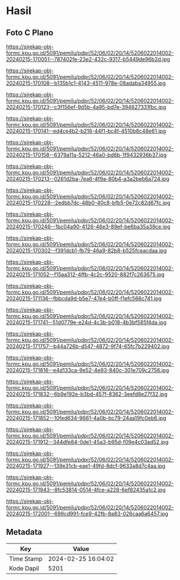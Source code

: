# Hasil

## Foto C Plano

https://sirekap-obj-formc.kpu.go.id/5091/pemilu/pdpr/52/06/02/20/14/5206022014002-20240215-170051--787402fe-23e2-432c-9317-b5449de96b2d.jpg

https://sirekap-obj-formc.kpu.go.id/5091/pemilu/pdpr/52/06/02/20/14/5206022014002-20240215-170108--b135b1c1-4143-4511-978e-08adaba34955.jpg

https://sirekap-obj-formc.kpu.go.id/5091/pemilu/pdpr/52/06/02/20/14/5206022014002-20240215-170123--c3f156ef-9d5b-4a95-bd7e-394627331fbc.jpg

https://sirekap-obj-formc.kpu.go.id/5091/pemilu/pdpr/52/06/02/20/14/5206022014002-20240215-170141--ed4ce4b2-b216-44f1-bc4f-4510b8c48e61.jpg

https://sirekap-obj-formc.kpu.go.id/5091/pemilu/pdpr/52/06/02/20/14/5206022014002-20240215-170158--6379a11a-5212-46a0-bd6b-1f9432936b37.jpg

https://sirekap-obj-formc.kpu.go.id/5091/pemilu/pdpr/52/06/02/20/14/5206022014002-20240215-170213--0261d2ba-7ea6-4f9a-80b4-a3a2beb6a724.jpg

https://sirekap-obj-formc.kpu.go.id/5091/pemilu/pdpr/52/06/02/20/14/5206022014002-20240215-170228--2edbb7dc-48b0-40c8-bfb5-0e72c82d67fc.jpg

https://sirekap-obj-formc.kpu.go.id/5091/pemilu/pdpr/52/06/02/20/14/5206022014002-20240215-170246--1bc04a90-4126-46e3-89ef-be6ba35a39ce.jpg

https://sirekap-obj-formc.kpu.go.id/5091/pemilu/pdpr/52/06/02/20/14/5206022014002-20240215-170302--f391dcb1-fb79-46a9-82b8-b525fceacdaa.jpg

https://sirekap-obj-formc.kpu.go.id/5091/pemilu/pdpr/52/06/02/20/14/5206022014002-20240215-171052--f15aa312-4ffb-4c2c-9520-882f7c263675.jpg

https://sirekap-obj-formc.kpu.go.id/5091/pemilu/pdpr/52/06/02/20/14/5206022014002-20240215-171136--fbbcda9d-b5e7-47e4-b0ff-f1efc566c741.jpg

https://sirekap-obj-formc.kpu.go.id/5091/pemilu/pdpr/52/06/02/20/14/5206022014002-20240215-171741--51d0779e-e24d-4c3b-b018-4b3bf585f4da.jpg

https://sirekap-obj-formc.kpu.go.id/5091/pemilu/pdpr/52/06/02/20/14/5206022014002-20240215-171757--b44a726b-d547-4872-9f74-65fc7b229402.jpg

https://sirekap-obj-formc.kpu.go.id/5091/pemilu/pdpr/52/06/02/20/14/5206022014002-20240215-171816--e4d133ca-9e52-4e93-840c-301e709c2756.jpg

https://sirekap-obj-formc.kpu.go.id/5091/pemilu/pdpr/52/06/02/20/14/5206022014002-20240215-171832--6b9e192e-b3bd-457f-8362-3eefd8e27f32.jpg

https://sirekap-obj-formc.kpu.go.id/5091/pemilu/pdpr/52/06/02/20/14/5206022014002-20240215-171852--10fed634-9661-4a0b-bc79-24aa19fc0eb6.jpg

https://sirekap-obj-formc.kpu.go.id/5091/pemilu/pdpr/52/06/02/20/14/5206022014002-20240215-171912--344dfe84-0de1-45a3-b95d-f09e4c03ad52.jpg

https://sirekap-obj-formc.kpu.go.id/5091/pemilu/pdpr/52/06/02/20/14/5206022014002-20240215-171927--139e31cb-eae1-49fd-8dcf-9633a8d7c4aa.jpg

https://sirekap-obj-formc.kpu.go.id/5091/pemilu/pdpr/52/06/02/20/14/5206022014002-20240215-171943--8fc53814-0514-4fce-a228-6ef82435a1c2.jpg

https://sirekap-obj-formc.kpu.go.id/5091/pemilu/pdpr/52/06/02/20/14/5206022014002-20240215-172001--699cd991-fce9-42fb-8a83-026caa6a6457.jpg


## Metadata

| Key        | Value               |
| ---------- | ------------------- |
| Time Stamp | 2024-02-25 16:04:02 |
| Kode Dapil | 5201                |



